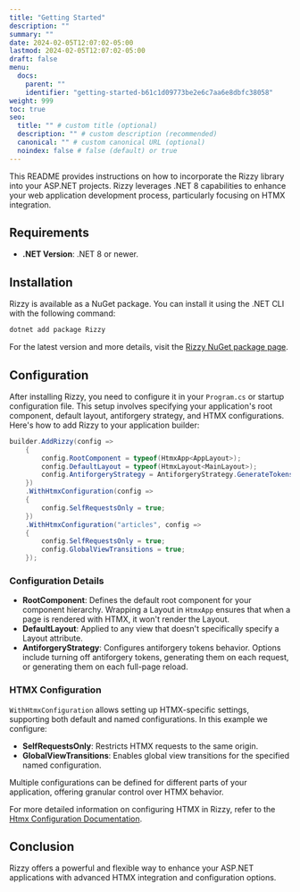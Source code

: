 ```yaml
---
title: "Getting Started"
description: ""
summary: ""
date: 2024-02-05T12:07:02-05:00
lastmod: 2024-02-05T12:07:02-05:00
draft: false
menu:
  docs:
    parent: ""
    identifier: "getting-started-b61c1d09773be2e6c7aa6e8dbfc38058"
weight: 999
toc: true
seo:
  title: "" # custom title (optional)
  description: "" # custom description (recommended)
  canonical: "" # custom canonical URL (optional)
  noindex: false # false (default) or true
---
```


This README provides instructions on how to incorporate the Rizzy library into your ASP.NET projects. Rizzy leverages .NET 8 capabilities to enhance your web application development process, particularly focusing on HTMX integration.

## Requirements

- **.NET Version**: .NET 8 or newer.

## Installation

Rizzy is available as a NuGet package. You can install it using the .NET CLI with the following command:

```sh
dotnet add package Rizzy
```

For the latest version and more details, visit the [Rizzy NuGet package page](https://www.nuget.org/packages/Rizzy).

## Configuration

After installing Rizzy, you need to configure it in your `Program.cs` or startup configuration file. This setup involves specifying your application's root component, default layout, antiforgery strategy, and HTMX configurations. Here's how to add Rizzy to your application builder:

```csharp
builder.AddRizzy(config =>
    {
        config.RootComponent = typeof(HtmxApp<AppLayout>);
        config.DefaultLayout = typeof(HtmxLayout<MainLayout>);
        config.AntiforgeryStrategy = AntiforgeryStrategy.GenerateTokensPerPage;
    })
    .WithHtmxConfiguration(config =>
    {
        config.SelfRequestsOnly = true;
    })
    .WithHtmxConfiguration("articles", config =>
    {
        config.SelfRequestsOnly = true;
        config.GlobalViewTransitions = true;
    });
```

### Configuration Details

- **RootComponent**: Defines the default root component for your component hierarchy. Wrapping a Layout in `HtmxApp` ensures that when a page is rendered with HTMX, it won't render the Layout.
- **DefaultLayout**: Applied to any view that doesn't specifically specify a Layout attribute.
- **AntiforgeryStrategy**: Configures antiforgery tokens behavior. Options include turning off antiforgery tokens, generating them on each request, or generating them on each full-page reload.

### HTMX Configuration

`WithHtmxConfiguration` allows setting up HTMX-specific settings, supporting both default and named configurations. In this example we configure:

- **SelfRequestsOnly**: Restricts HTMX requests to the same origin.
- **GlobalViewTransitions**: Enables global view transitions for the specified named configuration.

Multiple configurations can be defined for different parts of your application, offering granular control over HTMX behavior.

For more detailed information on configuring HTMX in Rizzy, refer to the [Htmx Configuration Documentation](https://jalexsocial.github.io/rizzy.docs/docs/htmx/configuration/).

## Conclusion

Rizzy offers a powerful and flexible way to enhance your ASP.NET applications with advanced HTMX integration and configuration options.
